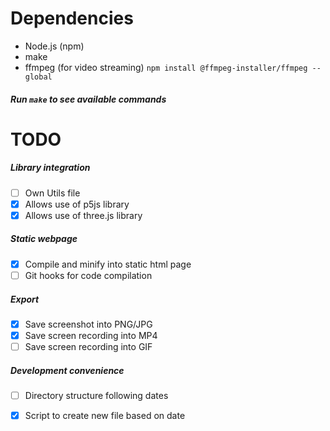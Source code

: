 # Dependencies
- Node.js (npm)
- make
- ffmpeg (for video streaming)
```npm install @ffmpeg-installer/ffmpeg --global```


##### Run `make` to see available commands

# TODO
##### Library integration
- [ ] Own Utils file
- [X] Allows use of p5js library
- [X] Allows use of three.js library
##### Static webpage
- [X] Compile and minify into static html page
- [ ] Git hooks for code compilation
##### Export
- [X] Save screenshot into PNG/JPG
- [X] Save screen recording into MP4
- [ ] Save screen recording into GIF
##### Development convenience
- [ ] Directory structure following dates
- [X] Script to create new file based on date

